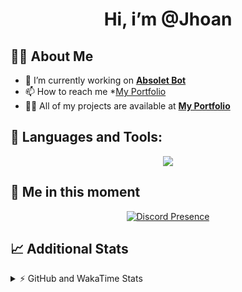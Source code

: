 <h1 align="center">Hi, i’m @Jhoan</h1>

## 🙋‍♂️ About Me

- 🔭 I’m currently working on **[Absolet Bot](https://strider.cloud)**
- 📫 How to reach me *[My Portfolio](https://jhoan.me/contact)
- 👨‍💻 All of my projects are available at **[My Portfolio](https://jhoan.me)**

## 🚀 Languages and Tools:
<p align="center">
  <a href="https://skillicons.dev">
    <img src="https://skillicons.dev/icons?i=js,ts,html,css,bootstrap,nodejs,express,vscode,neovim,vim,atom,cloudflare,git,github,discord,bots,linux,mongodb,nginx,redis,wordpress,heroku&perline=11" />
  </a>
</p>
  
## 👤 Me in this moment
<p align="center">
    <a href="https://discord.com/users/612460795124776960" target="_blank" rel="nofollow">
        <img src="https://lanyard-profile-readme.vercel.app/api/612460795124776960?idleMessage=Probably%20coding%20Absolet..." alt="Discord Presence" align="center">
    </a>
</p>

## 📈 Additional Stats
<details>
    <summary>⚡ GitHub and WakaTime Stats</summary>
    <br/>

<!--START_SECTION:waka-->
![Code Time](http://img.shields.io/badge/Code%20Time-637%20hrs%205%20mins-blue)

**🐱 My GitHub Data** 

> 📦 185.6 kB Used in GitHub's Storage 
 > 
> 🏆 245 Contributions in the Year 2023
 > 
> 💼 Opted to Hire
 > 
> 📜 4 Public Repositories 
 > 
> 🔑 43 Private Repositories 
 > 
**I'm an Early 🐤** 

```text
🌞 Morning                227 commits         ██░░░░░░░░░░░░░░░░░░░░░░░   07.88 % 
🌆 Daytime                1405 commits        ████████████░░░░░░░░░░░░░   48.77 % 
🌃 Evening                1125 commits        ██████████░░░░░░░░░░░░░░░   39.05 % 
🌙 Night                  124 commits         █░░░░░░░░░░░░░░░░░░░░░░░░   04.30 % 
```
📅 **I'm Most Productive on Saturday** 

```text
Monday                   411 commits         ████░░░░░░░░░░░░░░░░░░░░░   14.27 % 
Tuesday                  465 commits         ████░░░░░░░░░░░░░░░░░░░░░   16.14 % 
Wednesday                399 commits         ███░░░░░░░░░░░░░░░░░░░░░░   13.85 % 
Thursday                 310 commits         ███░░░░░░░░░░░░░░░░░░░░░░   10.76 % 
Friday                   389 commits         ███░░░░░░░░░░░░░░░░░░░░░░   13.50 % 
Saturday                 543 commits         █████░░░░░░░░░░░░░░░░░░░░   18.85 % 
Sunday                   364 commits         ███░░░░░░░░░░░░░░░░░░░░░░   12.63 % 
```


📊 **This Week I Spent My Time On** 

```text
🕑︎ Time Zone: America/Bogota

💬 Programming Languages: 
No Activity Tracked This Week

🔥 Editors: 
No Activity Tracked This Week

🐱‍💻 Projects: 
No Activity Tracked This Week

💻 Operating System: 
No Activity Tracked This Week
```

**I Mostly Code in JavaScript** 

```text
JavaScript               17 repos            █████████████░░░░░░░░░░░░   53.12 % 
TypeScript               8 repos             ██████░░░░░░░░░░░░░░░░░░░   25.00 % 
Java                     3 repos             ██░░░░░░░░░░░░░░░░░░░░░░░   09.38 % 
EJS                      1 repo              █░░░░░░░░░░░░░░░░░░░░░░░░   03.12 % 
SCSS                     1 repo              █░░░░░░░░░░░░░░░░░░░░░░░░   03.12 % 
```




 Last Updated on 15/05/2023 14:35:29 UTC
<!--END_SECTION:waka-->
</details>

